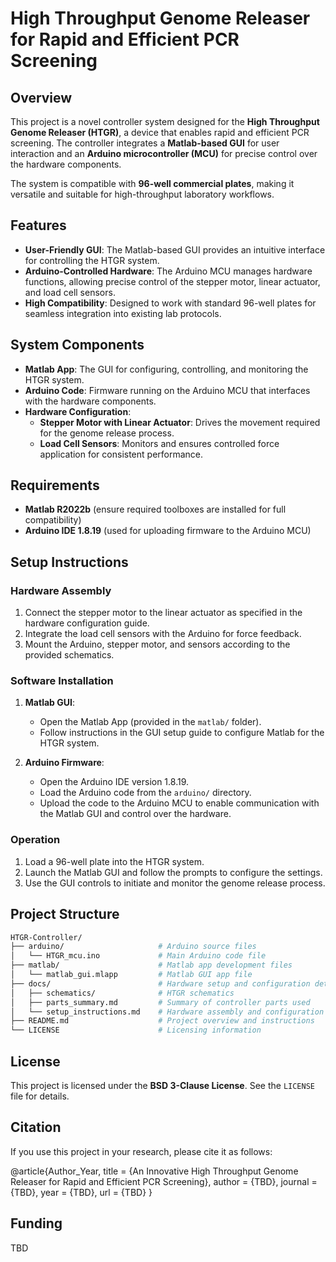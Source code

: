 # High Throughput Genome Releaser for Rapid and Efficient PCR Screening

## Overview

This project is a novel controller system designed for the **High Throughput Genome Releaser (HTGR)**, a device that enables rapid and efficient PCR screening. The controller integrates a **Matlab-based GUI** for user interaction and an **Arduino microcontroller (MCU)** for precise control over the hardware components.

The system is compatible with **96-well commercial plates**, making it versatile and suitable for high-throughput laboratory workflows.

## Features

- **User-Friendly GUI**: The Matlab-based GUI provides an intuitive interface for controlling the HTGR system.
- **Arduino-Controlled Hardware**: The Arduino MCU manages hardware functions, allowing precise control of the stepper motor, linear actuator, and load cell sensors.
- **High Compatibility**: Designed to work with standard 96-well plates for seamless integration into existing lab protocols.

## System Components

- **Matlab App**: The GUI for configuring, controlling, and monitoring the HTGR system.
- **Arduino Code**: Firmware running on the Arduino MCU that interfaces with the hardware components.
- **Hardware Configuration**:
  - **Stepper Motor with Linear Actuator**: Drives the movement required for the genome release process.
  - **Load Cell Sensors**: Monitors and ensures controlled force application for consistent performance.

## Requirements

- **Matlab R2022b** (ensure required toolboxes are installed for full compatibility)
- **Arduino IDE 1.8.19** (used for uploading firmware to the Arduino MCU)

## Setup Instructions

### Hardware Assembly

1. Connect the stepper motor to the linear actuator as specified in the hardware configuration guide.
2. Integrate the load cell sensors with the Arduino for force feedback.
3. Mount the Arduino, stepper motor, and sensors according to the provided schematics.

### Software Installation

1. **Matlab GUI**:
   - Open the Matlab App (provided in the `matlab/` folder).
   - Follow instructions in the GUI setup guide to configure Matlab for the HTGR system.

2. **Arduino Firmware**:
   - Open the Arduino IDE version 1.8.19.
   - Load the Arduino code from the `arduino/` directory.
   - Upload the code to the Arduino MCU to enable communication with the Matlab GUI and control over the hardware.

### Operation

1. Load a 96-well plate into the HTGR system.
2. Launch the Matlab GUI and follow the prompts to configure the settings.
3. Use the GUI controls to initiate and monitor the genome release process.

## Project Structure

```bash
HTGR-Controller/
├── arduino/                     # Arduino source files
│   └── HTGR_mcu.ino             # Main Arduino code file
├── matlab/                      # Matlab app development files
│   └── matlab_gui.mlapp         # Matlab GUI app file
├── docs/                        # Hardware setup and configuration details
│   ├── schematics/              # HTGR schematics
│   ├── parts_summary.md         # Summary of controller parts used
│   └── setup_instructions.md    # Hardware assembly and configuration instructions
├── README.md                    # Project overview and instructions
└── LICENSE                      # Licensing information
```

## License

This project is licensed under the **BSD 3-Clause License**. See the `LICENSE` file for details.

## Citation

If you use this project in your research, please cite it as follows:

@article{Author_Year,
    title = {An Innovative High Throughput Genome Releaser for Rapid and Efficient PCR Screening},
    author = {TBD},
    journal = {TBD},
    year = {TBD},
    url = {TBD}
}

## Funding

TBD
